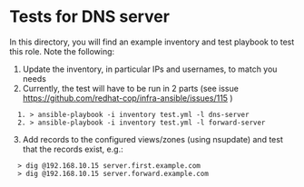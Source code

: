 # Tests for DNS server

In this directory, you will find an example inventory and test playbook to test this role. Note the following:

1. Update the inventory, in particular IPs and usernames, to match you needs
2. Currently, the test will have to be run in 2 parts (see issue https://github.com/redhat-cop/infra-ansible/issues/115 )

```
  1. > ansible-playbook -i inventory test.yml -l dns-server
  2. > ansible-playbook -i inventory test.yml -l forward-server
```

3. Add records to the configured views/zones (using nsupdate) and test that the records exist, e.g.:

```
  > dig @192.168.10.15 server.first.example.com
  > dig @192.168.10.15 server.forward.example.com
```
